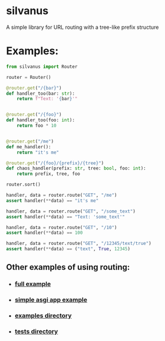 # silvanus
A simple library for URL routing with a tree-like prefix structure

# Examples:
```python
from silvanus import Router

router = Router()

@router.get("/{bar}")
def handler_too(bar: str):
    return f"Text: '{bar}'"


@router.get("/{foo}")
def handler_too(foo: int):
    return foo * 10


@router.get("/me")
def me_handler():
    return "it's me"

@router.get("/{foo}/{prefix}/{tree}")
def chaos_handler(prefix: str, tree: bool, foo: int):
    return prefix, tree, foo

router.sort()

handler, data = router.route("GET", "/me")
assert handler(**data) == "it's me"

handler, data = router.route("GET", "/some_text")
assert handler(**data) == "Text: 'some_text'"

handler, data = router.route("GET", "/10")
assert handler(**data) == 100

handler, data = router.route("GET", "/12345/text/true")
assert handler(**data) == ("text", True, 12345)
```

## Other examples of using routing: 
  - ### [full example](https://github.com/Sethis/silvanus/blob/main/examples/routing.py)
  - ### [simple asgi app example](https://github.com/Sethis/silvanus/blob/main/examples/app.py)
  - ### [examples directory](https://github.com/Sethis/silvanus/tree/main/examples)
  - ### [tests directory](https://github.com/Sethis/silvanus/tree/main/tests)